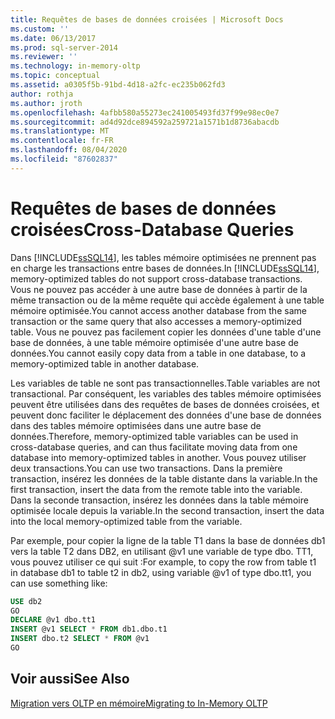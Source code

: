 ```yaml
---
title: Requêtes de bases de données croisées | Microsoft Docs
ms.custom: ''
ms.date: 06/13/2017
ms.prod: sql-server-2014
ms.reviewer: ''
ms.technology: in-memory-oltp
ms.topic: conceptual
ms.assetid: a0305f5b-91bd-4d18-a2fc-ec235b062fd3
author: rothja
ms.author: jroth
ms.openlocfilehash: 4afbb580a55273ec241005493fd37f99e98ec0e7
ms.sourcegitcommit: ad4d92dce894592a259721a1571b1d8736abacdb
ms.translationtype: MT
ms.contentlocale: fr-FR
ms.lasthandoff: 08/04/2020
ms.locfileid: "87602837"
---
```

# <a name="cross-database-queries"></a><span data-ttu-id="899ec-102">Requêtes de bases de données croisées</span><span class="sxs-lookup"><span data-stu-id="899ec-102">Cross-Database Queries</span></span>
  <span data-ttu-id="899ec-103">Dans [!INCLUDE[ssSQL14](../../includes/sssql14-md.md)], les tables mémoire optimisées ne prennent pas en charge les transactions entre bases de données.</span><span class="sxs-lookup"><span data-stu-id="899ec-103">In [!INCLUDE[ssSQL14](../../includes/sssql14-md.md)], memory-optimized tables do not support cross-database transactions.</span></span> <span data-ttu-id="899ec-104">Vous ne pouvez pas accéder à une autre base de données à partir de la même transaction ou de la même requête qui accède également à une table mémoire optimisée.</span><span class="sxs-lookup"><span data-stu-id="899ec-104">You cannot access another database from the same transaction or the same query that also accesses a memory-optimized table.</span></span> <span data-ttu-id="899ec-105">Vous ne pouvez pas facilement copier les données d'une table d'une base de données, à une table mémoire optimisée d'une autre base de données.</span><span class="sxs-lookup"><span data-stu-id="899ec-105">You cannot easily copy data from a table in one database, to a memory-optimized table in another database.</span></span>  
  
 <span data-ttu-id="899ec-106">Les variables de table ne sont pas transactionnelles.</span><span class="sxs-lookup"><span data-stu-id="899ec-106">Table variables are not transactional.</span></span> <span data-ttu-id="899ec-107">Par conséquent, les variables des tables mémoire optimisées peuvent être utilisées dans des requêtes de bases de données croisées, et peuvent donc faciliter le déplacement des données d'une base de données dans des tables mémoire optimisées dans une autre base de données.</span><span class="sxs-lookup"><span data-stu-id="899ec-107">Therefore, memory-optimized table variables can be used in cross-database queries, and can thus facilitate moving data from one database into memory-optimized tables in another.</span></span> <span data-ttu-id="899ec-108">Vous pouvez utiliser deux transactions.</span><span class="sxs-lookup"><span data-stu-id="899ec-108">You can use two transactions.</span></span> <span data-ttu-id="899ec-109">Dans la première transaction, insérez les données de la table distante dans la variable.</span><span class="sxs-lookup"><span data-stu-id="899ec-109">In the first transaction, insert the data from the remote table into the variable.</span></span> <span data-ttu-id="899ec-110">Dans la seconde transaction, insérez les données dans la table mémoire optimisée locale depuis la variable.</span><span class="sxs-lookup"><span data-stu-id="899ec-110">In the second transaction, insert the data into the local memory-optimized table from the variable.</span></span>  
  
 <span data-ttu-id="899ec-111">Par exemple, pour copier la ligne de la table T1 dans la base de données db1 vers la table T2 dans DB2, en utilisant @v1 une variable de type dbo. TT1, vous pouvez utiliser ce qui suit :</span><span class="sxs-lookup"><span data-stu-id="899ec-111">For example, to copy the row from table t1 in database db1 to table t2 in db2, using variable @v1 of type dbo.tt1, you can use something like:</span></span>  
  
```sql  
USE db2   
GO   
DECLARE @v1 dbo.tt1   
INSERT @v1 SELECT * FROM db1.dbo.t1   
INSERT dbo.t2 SELECT * FROM @v1   
GO  
```  
  
## <a name="see-also"></a><span data-ttu-id="899ec-112">Voir aussi</span><span class="sxs-lookup"><span data-stu-id="899ec-112">See Also</span></span>  
 [<span data-ttu-id="899ec-113">Migration vers OLTP en mémoire</span><span class="sxs-lookup"><span data-stu-id="899ec-113">Migrating to In-Memory OLTP</span></span>](migrating-to-in-memory-oltp.md)  
  
  

